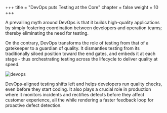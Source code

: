 +++
title = "DevOps puts Testing at the Core"
chapter = false
weight = 10
+++


A prevailing myth around DevOps is that it builds high-quality applications by simply fostering coordination between developers and operation teams; thereby eliminating the need for testing. 

On the contrary, DevOps transforms the role of testing from that of a gatekeeper to a guardian of quality. It dismantles testing from its traditionally siloed position toward the end gates, and embeds it at each stage - thus orchestrating testing across the lifecycle to deliver quality at speed.  

![devops](/images/dev-ops.jpg)

DevOps-aligned testing shifts left and helps developers run quality checks, even before they start coding. It also plays a crucial role in production where it monitors incidents and rectifies defects before they affect customer experience, all the while rendering a faster feedback loop for proactive defect detection.
